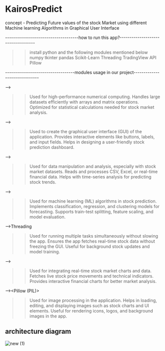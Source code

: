 # KairosPredict

concept - Predicting Future values of the stock Market using different Machine learning Algorithms in Graphical User Interface 


-------------------------------------how to run this app?----------------------------------- 

>>install python and the following modules mentioned below
>>numpy
>>tkinter
>>pandas
>>Scikit-Learn
>>Threading 
>>TradingView API
>>Pillow

-----------------------------------modules usage in our project------------------------------

--><NumPy>

>>Used for high-performance numerical computing.
>>Handles large datasets efficiently with arrays and matrix operations.
>>Optimized for statistical calculations needed for stock market analysis.

--><Tkinter> 

>>Used to create the graphical user interface (GUI) of the application.
>>Provides interactive elements like buttons, labels, and input fields.
>>Helps in designing a user-friendly stock prediction dashboard.

--><Pandas> 

>>Used for data manipulation and analysis, especially with stock market
datasets.
>>Reads and processes CSV, Excel, or real-time financial data.
>>Helps with time-series analysis for predicting stock trends.

--><Scikit-Learn> 

>>Used for machine learning (ML) algorithms in stock prediction.
>>Implements classification, regression, and clustering models for
forecasting.
>>Supports train-test splitting, feature scaling, and model evaluation.

-->Threading 

>>Used for running multiple tasks simultaneously without slowing the
app.
>>Ensures the app fetches real-time stock data without freezing the GUI.
>>Useful for background stock updates and model training.

--><TradingView API>

>>Used for integrating real-time stock market charts and data.
>>Fetches live stock price movements and technical indicators.
>>Provides interactive financial charts for better market analysis.

--><Pillow (PIL)>

>>Used for image processing in the application.
>>Helps in loading, editing, and displaying images such as stock charts
and UI elements.
>>Useful for rendering icons, logos, and background images in the app.

## architecture diagram

![new (1)](https://github.com/user-attachments/assets/26fa180c-d3ee-45ff-b305-d34d34b1a4e3)



